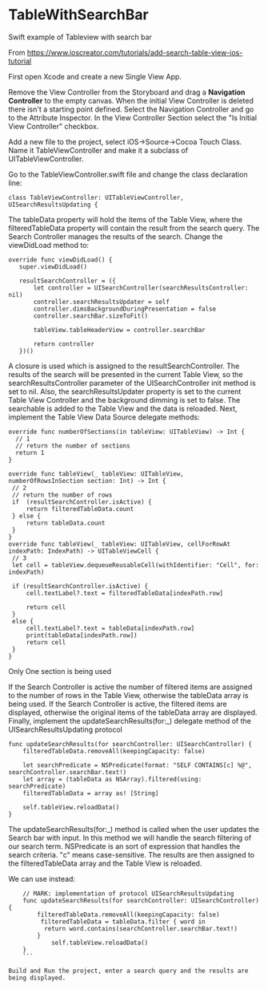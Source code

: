 # TableWithSearchBar
Swift example of Tableview with search bar

From https://www.ioscreator.com/tutorials/add-search-table-view-ios-tutorial

First open Xcode and create a new Single View App.


Remove the View Controller from the Storyboard and drag a **Navigation Controller** to the empty canvas. 
When the initial View Controller is deleted there isn't a starting point defined. Select the Navigation Controller and go to
the Attribute Inspector. In the View Controller Section  select the "Is Initial View Controller" checkbox.

 Add a new file to the project, select iOS->Source->Cocoa Touch Class. Name it TableViewController and make it a subclass of UITableViewController.
 
 Go to the TableViewController.swift file and change the class declaration line:
 ```
 class TableViewController: UITableViewController, UISearchResultsUpdating {
 ```
 
 The tableData property will hold the items of the Table View, where the filteredTableData property will contain the result from the search query. The Search Controller manages the results of the search. 
 Change the viewDidLoad method to:
 ```
 override func viewDidLoad() {
    super.viewDidLoad()

    resultSearchController = ({
        let controller = UISearchController(searchResultsController: nil)
        controller.searchResultsUpdater = self
        controller.dimsBackgroundDuringPresentation = false
        controller.searchBar.sizeToFit()

        tableView.tableHeaderView = controller.searchBar

        return controller
    })()
 ```
 A closure is used which is assigned to the resultSearchController. The results of the search will be presented in the 
 current Table View, so the searchResultsController parameter of the UISearchController init method is set to nil. Also, 
 the searchResultsUpdater property is set to the current Table View Controller and the background dimming is set to false. 
 The searchable is added to the Table View and the data is reloaded. 
 Next, implement the Table View Data Source delegate methods:
 ```
 override func numberOfSections(in tableView: UITableView) -> Int {
   // 1 
   // return the number of sections
   return 1
}

override func tableView(_ tableView: UITableView, numberOfRowsInSection section: Int) -> Int {
  // 2
  // return the number of rows
  if  (resultSearchController.isActive) {
      return filteredTableData.count
  } else {
      return tableData.count
  }
}
override func tableView(_ tableView: UITableView, cellForRowAt indexPath: IndexPath) -> UITableViewCell {
  // 3
  let cell = tableView.dequeueReusableCell(withIdentifier: "Cell", for: indexPath)

  if (resultSearchController.isActive) {
      cell.textLabel?.text = filteredTableData[indexPath.row]

      return cell
  }
  else {
      cell.textLabel?.text = tableData[indexPath.row]
      print(tableData[indexPath.row])
      return cell
  }
}
 ```
 Only One section is being used

If the Search Controller is active the number of filtered items are assigned to the number of rows in the Table View, 
otherwise the tableData array is being used.
If the Search Controller is active, the filtered items are displayed, otherwise the original items of the tableData array are displayed.
Finally, implement the updateSearchResults(for:_) delegate method of the UISearchResultsUpdating protocol
```
func updateSearchResults(for searchController: UISearchController) {
    filteredTableData.removeAll(keepingCapacity: false)

    let searchPredicate = NSPredicate(format: "SELF CONTAINS[c] %@", searchController.searchBar.text!)
    let array = (tableData as NSArray).filtered(using: searchPredicate)
    filteredTableData = array as! [String]

    self.tableView.reloadData()
}
```

The updateSearchResults(for:_) method is called when the user updates the Search bar with input. In this method we will handle the search filtering of our search term. NSPredicate is an sort of expression that handles the search criteria. "c" means case-sensitive. The results are then assigned to the filteredTableData array and the Table View is reloaded.

We can use instead:
```
    // MARK: implementation of protocol UISearchResultsUpdating
    func updateSearchResults(for searchController: UISearchController) {
        filteredTableData.removeAll(keepingCapacity: false)
         filteredTableData = tableData.filter { word in
          return word.contains(searchController.searchBar.text!)
        }
            self.tableView.reloadData()
    }
    ```

Build and Run the project, enter a search query and the results are being displayed.

